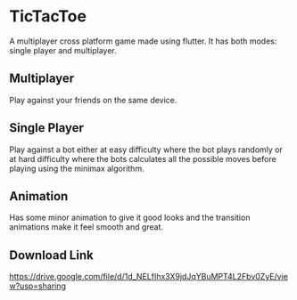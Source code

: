 # TicTacToe

A multiplayer cross platform game made using flutter.
It has both modes: single player and multiplayer.
## Multiplayer
Play against your friends on the same device.
## Single Player
Play against a bot either at easy difficulty where the bot plays randomly or at hard difficulty where the bots calculates all the possible moves before playing using the minimax algorithm.
## Animation
Has some minor animation to give it good looks and the transition animations make it feel smooth and great.
## Download Link
https://drive.google.com/file/d/1d_NELfIhx3X9jdJqYBuMPT4L2Fbv0ZyE/view?usp=sharing
